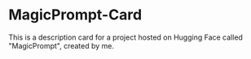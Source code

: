 # MagicPrompt-Card
This is a description card for a project hosted on Hugging Face called "MagicPrompt", created by me.
